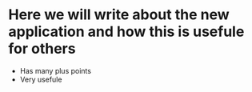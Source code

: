 # Here we will write about the new application and how this is usefule for others

- Has many plus points
- Very usefule
